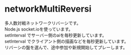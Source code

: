 # networkMultiReversi

多人数対戦ネットワークリバーシです。  
Node.js socket.ioを使っています。  
setInterval でサーバー側のaiを毎秒更新しています。  
setInterval でクライアント側の描画などを毎秒更新しています。  
リバーシの盤を選んで、途中参加や新規開始してプレーします。  
